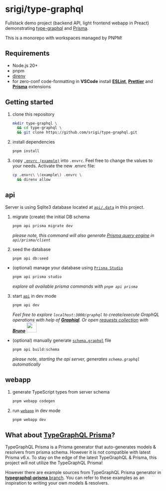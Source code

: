 # srigi/type-graphql

Fullstack demo project (backend API, light frontend webapp in Preact) demonstrating [type-graphql](https://github.com/MichalLytek/type-graphql) and [Prisma](https://www.prisma.io/).

This is a monorepo with workspaces managed by PNPM!

## Requirements

- Node.js 20+
- pnpm
- [direnv](https://direnv.net/#docs)
- for zero-conf code-formatting in **VSCode** install [**ESLint**](https://marketplace.visualstudio.com/items/?itemName=dbaeumer.vscode-eslint), [**Prettier**](https://marketplace.cursorapi.com/items?itemName=esbenp.prettier-vscode) and [**Prisma**](https://marketplace.visualstudio.com/items?itemName=Prisma.prisma) extensions

## Getting started

1. clone this repository

   ```sh
   mkdir type-graphql \
     && cd type-graphql \
     && git clone https://github.com/srigi/type-graphql.git
   ```

2. install dependencies

   ```sh
   pnpm install
   ```

3. copy [`.envrc (example)`](.envrc%20%28example%29) into `.envrc`. Feel free to change the values to your needs. Activate the new .envrc file:

   ```sh
   cp .envrc\ \(example\) .envrc \
     && direnv allow
   ```

## api

Server is using Sqlite3 database located at [`api/.data`](./api/.data) in this project.

1. migrate (create) the initial DB schema

   ```sh
   pnpm api prisma migrate dev
   ```

   _please note, this command will also generate [Prisma query engine](https://www.prisma.io/docs/orm/overview/databases/database-drivers) in `api/prisma/client`_

2. seed the database

   ```sh
   pnpm api db:seed
   ```

- (optional) manage your database using [`Prisma Studio`](https://www.prisma.io/docs/orm/tools/prisma-studio)

  ```sh
  pnpm api prisma studio
  ```

  _explore all available prisma commands with `pnpm api prisma`_

3. start [`api`](./api/) in dev mode

   ```sh
   pnpm api dev
   ```

   _Feel free to explore `localhost:3000/graphql` to create/execute GraphQL operations with help of [**Graphiql**](https://github.com/graphql/graphiql/tree/main?tab=readme-ov-file#graphiql). Or open [requests collection](.bruno) with [**Bruno**](https://www.usebruno.com/) <img width="32" src="https://raw.githubusercontent.com/usebruno/bruno/main/assets/images/logo-transparent.png" width="80"/>_

- (optional) manually generate [`schema.graphql`](./api/.out/schema.graphql) file

  ```sh
  pnpm api build:schema
  ```

  _please note, starting the api server, generates `schema.graphql` automatically_

## webapp

1. generate TypeScript types from server schema

   ```sh
   pnpm webapp codegen
   ```

2. run [`webapp`](./webapp) in dev mode

   ```sh
   pnpm webapp dev
   ```

## What about [TypeGraphQL Prisma](https://prisma.typegraphql.com)?

TypeGraphQL&nbsp;Prisma is a Prisma generator that auto-generates models & resolvers from prisma schema. However it is not compatible with latest Prisma&nbsp;v6.x. To stay on the edge of the latest TypeGraphQL&nbsp;&&nbsp;Prisma, this project will not utilize the TypeGraphQL&nbsp;Prisma!

However there are example sources from TypeGraphQL&nbsp;Prisma generator in [**typegraphql-prisma** branch](https://github.com/srigi/type-graphql/tree/typegraphql-prisma). You can refer to these examples as an inspiration to writing your own models & resolvers.
